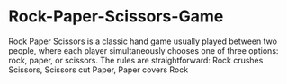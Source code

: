 # Rock-Paper-Scissors-Game
Rock Paper Scissors is a classic hand game usually played between two people, where each player simultaneously chooses one of three options: rock, paper, or scissors.  The rules are straightforward:  Rock crushes Scissors, Scissors cut Paper, Paper covers Rock
